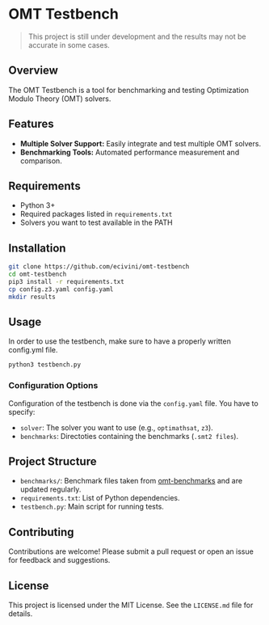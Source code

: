 # OMT Testbench

> This project is still under development and the results may not be accurate in some cases.

## Overview
The OMT Testbench is a tool for benchmarking and testing Optimization Modulo Theory (OMT) solvers. 

## Features
- **Multiple Solver Support:** Easily integrate and test multiple OMT solvers.
- **Benchmarking Tools:** Automated performance measurement and comparison.

## Requirements
- Python 3+
- Required packages listed in `requirements.txt`
- Solvers you want to test available in the PATH

## Installation
```bash
git clone https://github.com/ecivini/omt-testbench
cd omt-testbench
pip3 install -r requirements.txt
cp config.z3.yaml config.yaml
mkdir results
```

## Usage
In order to use the testbench, make sure to have a properly written config.yml file.
```bash
python3 testbench.py
```

### Configuration Options
Configuration of the testbench is done via the `config.yaml` file. You have to specify:
- `solver`: The solver you want to use (e.g., `optimathsat`, `z3`).
- `benchmarks`: Directoties containing the benchmarks (`.smt2 files`).

## Project Structure
- `benchmarks/`: Benchmark files taken from [omt-benchmarks](https://github.com/masinag/omt-benchmarks/releases) and are updated regularly.
- `requirements.txt`: List of Python dependencies.
- `testbench.py`: Main script for running tests.

## Contributing
Contributions are welcome! Please submit a pull request or open an issue for feedback and suggestions.

## License
This project is licensed under the MIT License. See the `LICENSE.md` file for details.

